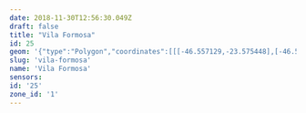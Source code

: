 ```yaml
---
date: 2018-11-30T12:56:30.049Z
draft: false
title: "Vila Formosa"
id: 25
geom: '{"type":"Polygon","coordinates":[[[-46.557129,-23.575448],[-46.540445,-23.579536],[-46.539774,-23.580076],[-46.537254,-23.581834],[-46.536264,-23.582166],[-46.536022,-23.582302],[-46.535566,-23.582746],[-46.534589,-23.583976],[-46.53452,-23.583929],[-46.533812,-23.584128],[-46.53358,-23.584081],[-46.532004,-23.583323],[-46.531696,-23.583288],[-46.531279,-23.583362],[-46.528081,-23.58433],[-46.527507,-23.583359],[-46.526375,-23.581761],[-46.525093,-23.579474],[-46.524944,-23.579054],[-46.524765,-23.57818],[-46.52481,-23.577658],[-46.525398,-23.57747],[-46.526545,-23.576766],[-46.526961,-23.576581],[-46.528835,-23.576096],[-46.528775,-23.575675],[-46.528872,-23.575524],[-46.530359,-23.574582],[-46.531517,-23.574006],[-46.532288,-23.573767],[-46.533113,-23.573122],[-46.532606,-23.572627],[-46.531859,-23.571485],[-46.531146,-23.570972],[-46.530018,-23.570454],[-46.530613,-23.569356],[-46.531499,-23.569765],[-46.531654,-23.569708],[-46.531888,-23.570157],[-46.531908,-23.570415],[-46.532497,-23.570591],[-46.533458,-23.56918],[-46.533803,-23.568847],[-46.534217,-23.568028],[-46.534197,-23.567937],[-46.533809,-23.56768],[-46.533553,-23.567197],[-46.533649,-23.567089],[-46.533613,-23.566574],[-46.532908,-23.566299],[-46.532749,-23.566391],[-46.532629,-23.56632],[-46.531303,-23.564121],[-46.531292,-23.563921],[-46.531431,-23.563823],[-46.531231,-23.56352],[-46.535507,-23.561289],[-46.535557,-23.561308],[-46.535615,-23.561572],[-46.535522,-23.561859],[-46.536889,-23.561658],[-46.53698,-23.561888],[-46.537147,-23.562072],[-46.537371,-23.562187],[-46.537603,-23.562222],[-46.537928,-23.562147],[-46.538348,-23.561837],[-46.538723,-23.561693],[-46.53951,-23.561739],[-46.540731,-23.561603],[-46.540675,-23.561511],[-46.540664,-23.561193],[-46.541057,-23.56023],[-46.543372,-23.56102],[-46.543392,-23.560665],[-46.543531,-23.560148],[-46.54551,-23.555057],[-46.545727,-23.555636],[-46.546583,-23.555423],[-46.546943,-23.555394],[-46.548894,-23.5557],[-46.549269,-23.555891],[-46.549435,-23.555131],[-46.549604,-23.554727],[-46.549923,-23.554546],[-46.550481,-23.554513],[-46.550894,-23.554673],[-46.552741,-23.556272],[-46.552748,-23.55634],[-46.55354,-23.555507],[-46.554013,-23.555325],[-46.55407,-23.556018],[-46.554149,-23.556146],[-46.555869,-23.555844],[-46.559093,-23.554982],[-46.560203,-23.554449],[-46.561893,-23.553328],[-46.567036,-23.552835],[-46.568969,-23.553569],[-46.569816,-23.556681],[-46.569741,-23.556874],[-46.568656,-23.558039],[-46.568088,-23.558286],[-46.567531,-23.558725],[-46.566004,-23.56053],[-46.56575,-23.561122],[-46.565399,-23.56158],[-46.564944,-23.561925],[-46.559714,-23.564599],[-46.558481,-23.565155],[-46.556512,-23.566211],[-46.556046,-23.566553],[-46.553922,-23.568545],[-46.554174,-23.568779],[-46.556703,-23.574291],[-46.556984,-23.574243],[-46.557129,-23.575448]]]}'
slug: 'vila-formosa'
name: 'Vila Formosa'
sensors:
id: '25'
zone_id: '1'
---
```

		
